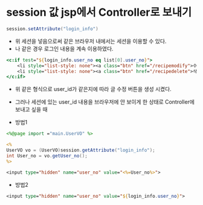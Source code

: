 # session 값 jsp에서 Controller로 보내기

```java
session.setAttribute("login_info")
```

* 위 세션을 넣음으로써 같은 브라우저 내에서는 세션을 이용할 수 있다.
* 나 같은 경우 로그인 내용을 계속 이용하였다.

```jsp
<c:if test="${login_info.user_no eq list[0].user_no}">
	<li style="list-style: none"><a class="btn" href="/recipemodify">수정</a></li>
	<li style="list-style: none"><a class="btn" href="/recipedelete">삭제</a></li>
</c:if>
```

* 위 같은 형식으로 user_id가 같은지에 따라 글 수정 버튼을 생성 시켰다.



* 그러나 세션에 있는 user_id 내용을 브라우저에 안 보이게 한 상태로 Controller에 보내고 싶을 때 
* 방법1

```jsp
<%@page import ="main.UserVO" %> 

<%
UserVO vo = (UserVO)session.getAttribute("login_info");
int User_no = vo.getUser_no();
%>

<input type="hidden" name="user_no" value="<%=User_no%>">
```

* 방법2

```jsp
<input type="hidden" name="user_no" value="${login_info.user_no}">
```

